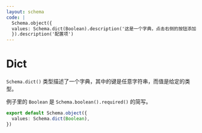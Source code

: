 ```yaml
---
layout: schema
code: |
  Schema.object({
  values: Schema.dict(Boolean).description('这是一个字典，点击右侧的按钮添加属性。'),
  }).description('配置项')
---
```


# Dict

`Schema.dict()` 类型描述了一个字典，其中的键是任意字符串，而值是给定的类型。

例子里的 `Boolean` 是 `Schema.boolean().required()` 的简写。

```ts
export default Schema.object({
  values: Schema.dict(Boolean),
})
```
